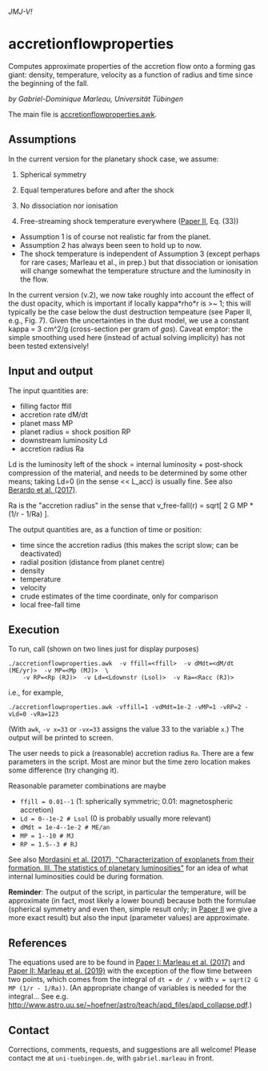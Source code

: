 _JMJ-V!_

# accretionflowproperties
Computes approximate properties of the accretion flow onto a forming gas giant:
density, temperature, velocity as a function of radius and time since the beginning
of the fall.

_by Gabriel-Dominique Marleau, Universität Tübingen_

The main file is [accretionflowproperties.awk](accretionflowproperties.awk).

## Assumptions

In the current version for the planetary shock case, we assume:
1. Spherical symmetry
2. Equal temperatures before and after the shock
3. No dissociation nor ionisation

2. Free-streaming shock temperature everywhere ([Paper II](http://adsabs.harvard.edu/abs/2019ApJ...881..144M), Eq. (33))

- Assumption 1 is of course not realistic far from the planet.
- Assumption 2 has always been seen to hold up to now.
- The shock temperature is independent of Assumption 3 (except perhaps for rare cases; Marleau et al., in prep.) but that dissociation or ionisation will change somewhat the temperature structure and the luminosity in the flow.

In the current version (v.2), we now take roughly into account the effect of the dust opacity, which is important if locally kappa\*rho\*r is >~ 1; this will typically be the case below the dust destruction tempeature (see Paper II, e.g., Fig. 7). Given the uncertainties in the dust model, we use a constant kappa = 3 cm^2/g (cross-section per gram of _gas_). Caveat emptor: the simple smoothing used here (instead of actual solving implicity) has not been tested extensively!


## Input and output
The input quantities are:
- filling factor ffill
- accretion rate dM/dt
- planet mass MP
- planet radius = shock position RP
- downstream luminosity Ld
- accretion radius Ra

Ld is the luminosity left of the shock = internal luminosity + post-shock compression of the material,
and needs to be determined by some other means; taking Ld=0 (in the sense << L_acc) is usually fine.
See also [Berardo et al. (2017)](http://adsabs.harvard.edu/abs/2017ApJ...834..149B).

Ra is the "accretion radius" in the sense that v_free-fall(r) = sqrt[ 2 G MP * (1/r - 1/Ra) ].

The output quantities are, as a function of time or position:
- time since the accretion radius (this makes the script slow; can be deactivated)
- radial position (distance from planet centre)
- density
- temperature
- velocity
- crude estimates of the time coordinate, only for comparison
- local free-fall time


## Execution
To run, call (shown on two lines just for display purposes)
```
./accretionflowproperties.awk  -v ffill=<ffill>  -v dMdt=<dM/dt (ME/yr)>  -v MP=<Mp (MJ)>  \
    -v RP=<Rp (RJ)>  -v Ld=<Ldownstr (Lsol)>  -v Ra=<Racc (RJ)>
```
i.e., for example,
```
./accretionflowproperties.awk -vffill=1 -vdMdt=1e-2 -vMP=1 -vRP=2 -vLd=0 -vRa=123
```
(With `awk`, `-v x=33` or `-vx=33` assigns the value 33 to the variable `x`.) The output will be printed to screen.

The user needs to pick a (reasonable) accretion radius `Ra`. There are a few parameters in the script. Most are minor but the time zero location makes some difference (try changing it).

Reasonable parameter combinations are maybe
- `ffill = 0.01--1` (1: spherically symmetric; 0.01: magnetospheric accretion)
- `Ld = 0--1e-2 # Lsol` (0 is probably usually more relevant)
- `dMdt = 1e-4--1e-2 # ME/an`
- `MP = 1--10 # MJ`
- `RP = 1.5--3 # RJ`


See also [Mordasini et al. (2017), "Characterization of exoplanets from their formation. III. The statistics of planetary luminosities"](http://adsabs.harvard.edu/abs/2017A%26A...608A..72M) for an idea of what internal luminosities could be during formation.

**Reminder**: The output of the script, in particular the temperature, will be approximate (in fact, most likely a lower bound)
because both the formulae (spherical symmetry and even then, simple result only;
in [Paper II](https://ui.adsabs.harvard.edu/abs/2019arXiv190605869M) we give a more exact result)
but also the input (parameter values) are approximate.

## References
The equations used are to be found in
[Paper I: Marleau et al. (2017)](http://adsabs.harvard.edu/abs/2017ApJ...836..221M) and
[Paper II: Marleau et al. (2019)](http://adsabs.harvard.edu/abs/2019ApJ...881..144M)
with the exception of the flow time between two points, which comes from the integral of `dt = dr / v`
with `v = sqrt(2 G MP (1/r - 1/Ra))`. (An appropriate change of variables is needed for the integral...
See e.g. http://www.astro.uu.se/~hoefner/astro/teach/apd_files/apd_collapse.pdf.)


## Contact
Corrections, comments, requests, and suggestions are all welcome! Please contact me at `uni-tuebingen.de`, with `gabriel.marleau` in front.
